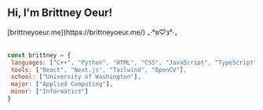<h2>Hi, I'm Brittney Oeur!</h2> 
[brittneyoeur.me](https://brittneyoeur.me/) ₊‧°𐐪♡𐑂°‧₊
<br></br>

```javascript
const brittney = {
 languages: ["C++", "Python", "HTML", "CSS", "JavaScript", "TypeScript"],
 tools: ["React", "Next.js", "Tailwind", "OpenCV"],
 school: ["University of Washington"],
 major: ["Applied Computing"],
 minor: ["Informatics"]
}
```
